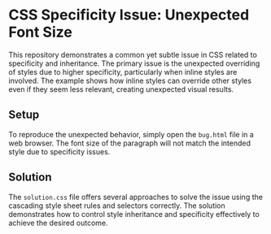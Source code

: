 # CSS Specificity Issue: Unexpected Font Size

This repository demonstrates a common yet subtle issue in CSS related to specificity and inheritance. The primary issue is the unexpected overriding of styles due to higher specificity, particularly when inline styles are involved. The example shows how inline styles can override other styles even if they seem less relevant, creating unexpected visual results.

## Setup

To reproduce the unexpected behavior, simply open the `bug.html` file in a web browser.  The font size of the paragraph will not match the intended style due to specificity issues.

## Solution

The `solution.css` file offers several approaches to solve the issue using the cascading style sheet rules and selectors correctly. The solution demonstrates how to control style inheritance and specificity effectively to achieve the desired outcome.